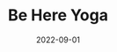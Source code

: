 ---
title: Be Here Yoga
date: 2022-09-01
thumbnail: "/images/projects/behere/thumb.webp"
build: 
- Hugo 
- Ui/Ux
- TailwindCSS
gh_link:
main_link: behereyoga.net
images: 
- "/images/projects/behere/thumb.webp"
- "/images/projects/behere/Mockup02.webp"
- "/images/projects/behere/fullscreen.webp"
- "/images/projects/behere/Mockup.webp"
- "/images/projects/behere/phone.webp"
---